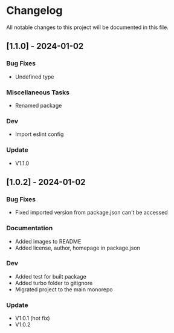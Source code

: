 # Changelog

All notable changes to this project will be documented in this file.

## [1.1.0] - 2024-01-02

### Bug Fixes

- Undefined type

### Miscellaneous Tasks

- Renamed package

### Dev

- Import eslint config

### Update

- V1.1.0

## [1.0.2] - 2024-01-02

### Bug Fixes

- Fixed imported version from package.json can't be accessed

### Documentation

- Added images to README
- Added license, author, homepage in package.json

### Dev

- Added test for built package
- Added turbo folder to gitignore
- Migrated project to the main monorepo

### Update

- V1.0.1 (hot fix)
- V1.0.2

<!-- generated by git-cliff -->
